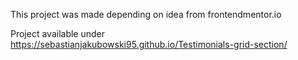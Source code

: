This project was made depending on idea from frontendmentor.io

Project available under https://sebastianjakubowski95.github.io/Testimonials-grid-section/
